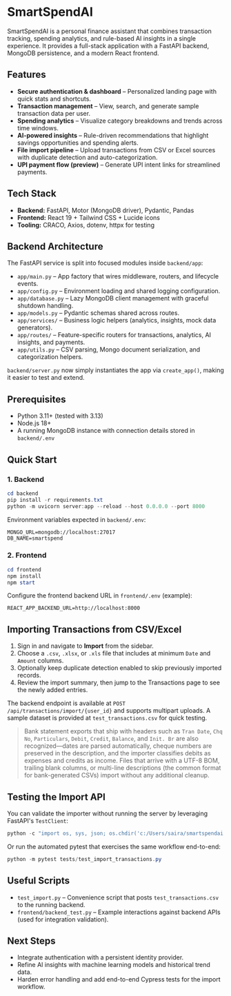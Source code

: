 # SmartSpendAI

SmartSpendAI is a personal finance assistant that combines transaction tracking, spending analytics, and rule-based AI insights in a single experience. It provides a full-stack application with a FastAPI backend, MongoDB persistence, and a modern React frontend.

## Features

- **Secure authentication & dashboard** – Personalized landing page with quick stats and shortcuts.
- **Transaction management** – View, search, and generate sample transaction data per user.
- **Spending analytics** – Visualize category breakdowns and trends across time windows.
- **AI-powered insights** – Rule-driven recommendations that highlight savings opportunities and spending alerts.
- **File import pipeline** – Upload transactions from CSV or Excel sources with duplicate detection and auto-categorization.
- **UPI payment flow (preview)** – Generate UPI intent links for streamlined payments.

## Tech Stack

- **Backend:** FastAPI, Motor (MongoDB driver), Pydantic, Pandas
- **Frontend:** React 19 + Tailwind CSS + Lucide icons
- **Tooling:** CRACO, Axios, dotenv, httpx for testing

## Backend Architecture

The FastAPI service is split into focused modules inside `backend/app`:

- `app/main.py` – App factory that wires middleware, routers, and lifecycle events.
- `app/config.py` – Environment loading and shared logging configuration.
- `app/database.py` – Lazy MongoDB client management with graceful shutdown handling.
- `app/models.py` – Pydantic schemas shared across routes.
- `app/services/` – Business logic helpers (analytics, insights, mock data generators).
- `app/routes/` – Feature-specific routers for transactions, analytics, AI insights, and payments.
- `app/utils.py` – CSV parsing, Mongo document serialization, and categorization helpers.

`backend/server.py` now simply instantiates the app via `create_app()`, making it easier to test and extend.

## Prerequisites

- Python 3.11+ (tested with 3.13)
- Node.js 18+
- A running MongoDB instance with connection details stored in `backend/.env`

## Quick Start

### 1. Backend

```powershell
cd backend
pip install -r requirements.txt
python -m uvicorn server:app --reload --host 0.0.0.0 --port 8000
```

Environment variables expected in `backend/.env`:

```dotenv
MONGO_URL=mongodb://localhost:27017
DB_NAME=smartspend
```

### 2. Frontend

```powershell
cd frontend
npm install
npm start
```

Configure the frontend backend URL in `frontend/.env` (example):

```dotenv
REACT_APP_BACKEND_URL=http://localhost:8000
```

## Importing Transactions from CSV/Excel

1. Sign in and navigate to **Import** from the sidebar.
2. Choose a `.csv`, `.xlsx`, or `.xls` file that includes at minimum `Date` and `Amount` columns.
3. Optionally keep duplicate detection enabled to skip previously imported records.
4. Review the import summary, then jump to the Transactions page to see the newly added entries.

The backend endpoint is available at `POST /api/transactions/import/{user_id}` and supports multipart uploads. A sample dataset is provided at `test_transactions.csv` for quick testing.

> Bank statement exports that ship with headers such as `Tran Date`, `Chq No`, `Particulars`, `Debit`, `Credit`, `Balance`, and `Init. Br` are also recognized—dates are parsed automatically, cheque numbers are preserved in the description, and the importer classifies debits as expenses and credits as income. Files that arrive with a UTF-8 BOM, trailing blank columns, or multi-line descriptions (the common format for bank-generated CSVs) import without any additional cleanup.

## Testing the Import API

You can validate the importer without running the server by leveraging FastAPI's `TestClient`:

```powershell
python -c "import os, sys, json; os.chdir('c:/Users/saira/smartspendai'); sys.path.append('backend'); from fastapi.testclient import TestClient; import server; client = TestClient(server.app); files={'file': ('test_transactions.csv', open('test_transactions.csv','rb'), 'text/csv')}; response = client.post('/api/transactions/import/test_user', files=files); print(json.dumps(response.json(), indent=2))"
```

Or run the automated pytest that exercises the same workflow end-to-end:

```powershell
python -m pytest tests/test_import_transactions.py
```

## Useful Scripts

- `test_import.py` – Convenience script that posts `test_transactions.csv` to the running backend.
- `frontend/backend_test.py` – Example interactions against backend APIs (used for integration validation).

## Next Steps

- Integrate authentication with a persistent identity provider.
- Refine AI insights with machine learning models and historical trend data.
- Harden error handling and add end-to-end Cypress tests for the import workflow.
